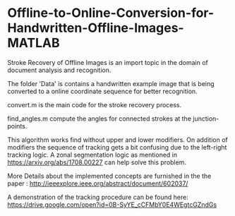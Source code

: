 # Offline-to-Online-Conversion-for-Handwritten-Offline-Images-MATLAB
Stroke Recovery of Offline Images is an import topic in the domain of document analysis and recognition. 

The folder 'Data' is contains a handwritten example image that is being converted to a online coordinate sequence for better recognition.

convert.m is the main code for the stroke recovery process.

find_angles.m compute the angles for connected strokes at the junction-points.

This algorithm works find without upper and lower modifiers. On addition of modifiers the sequence of tracking gets a bit confusing due to the left-right tracking logic. A zonal segmentation logic as mentioned in https://arxiv.org/abs/1708.00227 can help solve this problem.

More Details about the implemented concepts are furnished in the the paper :
http://ieeexplore.ieee.org/abstract/document/602037/

A demonstration of the tracking procedure can be found here: https://drive.google.com/open?id=0B-SyYE_cCFMbY0E4WEgtcGZndGs
